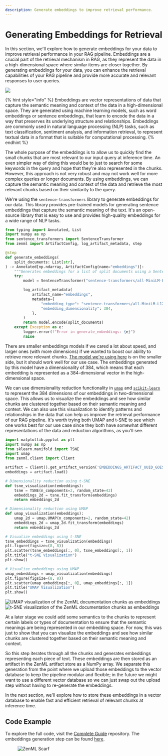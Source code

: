 ```yaml
---
description: Generate embeddings to improve retrieval performance.
---
```


# Generating Embeddings for Retrieval

In this section, we'll explore how to generate embeddings for your data to
improve retrieval performance in your RAG pipeline. Embeddings are a crucial
part of the retrieval mechanism in RAG, as they represent the data in a
high-dimensional space where similar items are closer together. By generating
embeddings for your data, you can enhance the retrieval capabilities of your RAG
pipeline and provide more accurate and relevant responses to user queries.

![](/docs/book/.gitbook/assets/rag-stage-2.png)

{% hint style="info" %} Embeddings are vector representations of data that capture the semantic
meaning and context of the data in a high-dimensional space. They are generated
using machine learning models, such as word embeddings or sentence embeddings,
that learn to encode the data in a way that preserves its underlying structure
and relationships. Embeddings are commonly used in natural language processing
(NLP) tasks, such as text classification, sentiment analysis, and information
retrieval, to represent textual data in a format that is suitable for
computational processing. {% endhint %}

The whole purpose of the embeddings is to allow us to quickly find the small
chunks that are most relevant to our input query at inference time. An even
simpler way of doing this would be to just to search for some keywords in the
query and hope that they're also represented in the chunks. However, this
approach is not very robust and may not work well for more complex queries or
longer documents. By using embeddings, we can capture the semantic meaning and
context of the data and retrieve the most relevant chunks based on their
similarity to the query.

We're using the `sentence-transformers` library to generate embeddings for our
data. This library provides pre-trained models for generating sentence
embeddings that capture the semantic meaning of the text. It's an open-source
library that is easy to use and provides high-quality embeddings for a wide
range of NLP tasks.

```python
from typing import Annotated, List
import numpy as np
from sentence_transformers import SentenceTransformer
from zenml import ArtifactConfig, log_artifact_metadata, step

@step
def generate_embeddings(
    split_documents: List[str],
) -> Annotated[np.ndarray, ArtifactConfig(name="embeddings")]:
    """Generates embeddings for a list of split documents using a SentenceTransformer model."""
    try:
        model = SentenceTransformer("sentence-transformers/all-MiniLM-L12-v2")

        log_artifact_metadata(
            artifact_name="embeddings",
            metadata={
                "embedding_type": "sentence-transformers/all-MiniLM-L12-v2",
                "embedding_dimensionality": 384,
            },
        )
        return model.encode(split_documents)
    except Exception as e:
        logger.error(f"Error in generate_embeddings: {e}")
        raise
```

There are smaller embeddings models if we cared a lot about speed, and larger
ones (with more dimensions) if we wanted to boost our ability to retrieve more
relevant chunks. [The model we're using here](https://huggingface.co/sentence-transformers/all-MiniLM-L12-v2) is on the smaller side, but it
should work well for our use case. The embeddings generated by this model have a
dimensionality of 384, which means that each embedding is represented as a
384-dimensional vector in the high-dimensional space.

We can use dimensionality reduction functionality in
[`umap`](https://umap-learn.readthedocs.io/) and
[`scikit-learn`](https://scikit-learn.org/stable/modules/generated/sklearn.manifold.TSNE.html#sklearn-manifold-tsne)
to represent the 384 dimensions of our embeddings in two-dimensional space. This
allows us to visualize the embeddings and see how similar chunks are clustered
together based on their semantic meaning and context. We can also use this
visualization to identify patterns and relationships in the data that can help
us
improve the retrieval performance of our RAG pipeline. It's worth trying both
UMAP and t-SNE to see which one works best for our use case since they both have
somewhat different representations of the data and reduction algorithms, as you'll see.

```python
import matplotlib.pyplot as plt
import numpy as np
from sklearn.manifold import TSNE
import umap
from zenml.client import Client

artifact = Client().get_artifact_version('EMBEDDINGS_ARTIFACT_UUID_GOES_HERE')
embeddings = artifact.load()

# Dimensionality reduction using t-SNE
def tsne_visualization(embeddings):
    tsne = TSNE(n_components=2, random_state=42)
    embeddings_2d = tsne.fit_transform(embeddings)
    return embeddings_2d

# Dimensionality reduction using UMAP
def umap_visualization(embeddings):
    umap_2d = umap.UMAP(n_components=2, random_state=42)
    embeddings_2d = umap_2d.fit_transform(embeddings)
    return embeddings_2d

# Visualize embeddings using t-SNE
tsne_embeddings = tsne_visualization(embeddings)
plt.figure(figsize=(8, 8))
plt.scatter(tsne_embeddings[:, 0], tsne_embeddings[:, 1])
plt.title("t-SNE Visualization")
plt.show()

# Visualize embeddings using UMAP
umap_embeddings = umap_visualization(embeddings)
plt.figure(figsize=(8, 8))
plt.scatter(umap_embeddings[:, 0], umap_embeddings[:, 1])
plt.title("UMAP Visualization")
plt.show()
```

![UMAP visualization of the ZenML documentation chunks as embeddings](/docs/book/.gitbook/assets/umap.png)
![t-SNE visualization of the ZenML documentation chunks as embeddings](/docs/book/.gitbook/assets/tsne.png)

At a later stage we could add some semantics to the chunks to represent certain
labels or types of documentation to ensure that the semantic meanings are being
represented in our embedding space. For now, this was just to show that you can
visualize the embeddings and see how similar chunks are clustered together based
on their semantic meaning and context.

So this step iterates through all the chunks and generates embeddings
representing each piece of text. These embeddings are then stored as an artifact
in the ZenML artifact store as a NumPy array. We separate this generation from
the point where we upload those embeddings to the vector database to keep the
pipeline modular and flexible; in the future we might want to use a different
vector database so we can just swap out the upload step without having to
re-generate the embeddings.

In the next section, we'll explore how to store these embeddings in a vector
database to enable fast and efficient retrieval of relevant chunks at inference
time.

## Code Example

To explore the full code, visit the [Complete
Guide](https://github.com/zenml-io/zenml-projects/tree/main/llm-complete-guide)
repository. The embeddings generation step can be found
[here](https://github.com/zenml-io/zenml-projects/tree/main/llm-complete-guide/steps/populate_index.py).

<!-- For scarf -->
<figure><img alt="ZenML Scarf" referrerpolicy="no-referrer-when-downgrade" src="https://static.scarf.sh/a.png?x-pxid=f0b4f458-0a54-4fcd-aa95-d5ee424815bc" /></figure>

